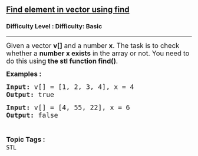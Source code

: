 <h2><a href="https://www.geeksforgeeks.org/problems/find-element-in-vector-using-find--141628/1?page=1&category=Arrays,Mathematical,Strings,STL,Matrix,Map,prefix-sum,Merge%20Sort,Kadane&difficulty=Basic&status=unsolved&sortBy=accuracy">Find element in vector using find</a></h2><h3>Difficulty Level : Difficulty: Basic</h3><hr><div class="problems_problem_content__Xm_eO"><p><span style="font-size: 18px;">Given a vector <strong>v[]</strong>&nbsp;and a number<strong> x</strong>. The task is to check whether a <strong>number x exists</strong> in the array or not. You need to do this using<strong> the stl function find()</strong>.</span></p>
<p><span style="font-size: 18px;"><strong>Examples :</strong></span></p>
<pre><span style="font-size: 18px;"><strong>Input: </strong>v[] = [1, 2, 3, 4], x = 4</span>
<span style="font-size: 18px;"><strong>Output: </strong>true</span></pre>
<pre><span style="font-size: 18px;"><strong>Input: </strong>v[] = [4, 55, 22], x = 6</span>
<span style="font-size: 18px;"><strong>Output: </strong>false</span></pre></div><br><p><span style=font-size:18px><strong>Topic Tags : </strong><br><code>STL</code>&nbsp;